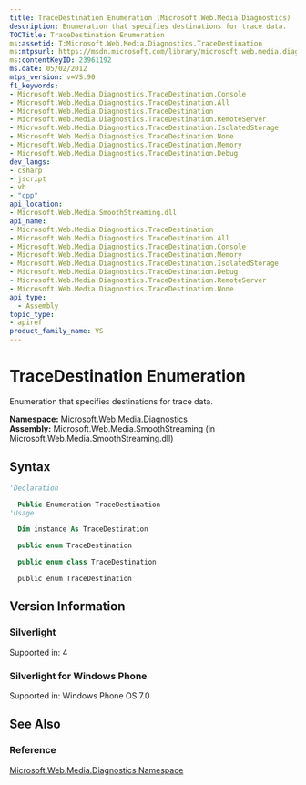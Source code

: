 ```yaml
---
title: TraceDestination Enumeration (Microsoft.Web.Media.Diagnostics)
description: Enumeration that specifies destinations for trace data.
TOCTitle: TraceDestination Enumeration
ms:assetid: T:Microsoft.Web.Media.Diagnostics.TraceDestination
ms:mtpsurl: https://msdn.microsoft.com/library/microsoft.web.media.diagnostics.tracedestination(v=VS.90)
ms:contentKeyID: 23961192
ms.date: 05/02/2012
mtps_version: v=VS.90
f1_keywords:
- Microsoft.Web.Media.Diagnostics.TraceDestination.Console
- Microsoft.Web.Media.Diagnostics.TraceDestination.All
- Microsoft.Web.Media.Diagnostics.TraceDestination
- Microsoft.Web.Media.Diagnostics.TraceDestination.RemoteServer
- Microsoft.Web.Media.Diagnostics.TraceDestination.IsolatedStorage
- Microsoft.Web.Media.Diagnostics.TraceDestination.None
- Microsoft.Web.Media.Diagnostics.TraceDestination.Memory
- Microsoft.Web.Media.Diagnostics.TraceDestination.Debug
dev_langs:
- csharp
- jscript
- vb
- "cpp"
api_location:
- Microsoft.Web.Media.SmoothStreaming.dll
api_name:
- Microsoft.Web.Media.Diagnostics.TraceDestination
- Microsoft.Web.Media.Diagnostics.TraceDestination.All
- Microsoft.Web.Media.Diagnostics.TraceDestination.Console
- Microsoft.Web.Media.Diagnostics.TraceDestination.Memory
- Microsoft.Web.Media.Diagnostics.TraceDestination.IsolatedStorage
- Microsoft.Web.Media.Diagnostics.TraceDestination.Debug
- Microsoft.Web.Media.Diagnostics.TraceDestination.RemoteServer
- Microsoft.Web.Media.Diagnostics.TraceDestination.None
api_type:
  - Assembly
topic_type:
- apiref
product_family_name: VS
---
```


# TraceDestination Enumeration

Enumeration that specifies destinations for trace data.

**Namespace:**  [Microsoft.Web.Media.Diagnostics](microsoft-web-media-diagnostics-namespace_1.md)  
**Assembly:**  Microsoft.Web.Media.SmoothStreaming (in Microsoft.Web.Media.SmoothStreaming.dll)

## Syntax

```vb
'Declaration

  Public Enumeration TraceDestination
'Usage

  Dim instance As TraceDestination
```

```csharp
  public enum TraceDestination
```

```cpp
  public enum class TraceDestination
```

```jscript
  public enum TraceDestination
```

## Version Information

### Silverlight

Supported in: 4  

### Silverlight for Windows Phone

Supported in: Windows Phone OS 7.0  

## See Also

### Reference

[Microsoft.Web.Media.Diagnostics Namespace](microsoft-web-media-diagnostics-namespace_1.md)
